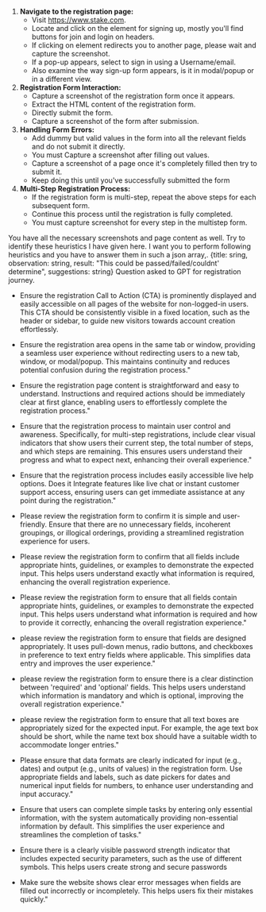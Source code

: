 1. **Navigate to the registration page:**
   - Visit https://www.stake.com.
   - Locate and click on the element for signing up, mostly you'll find buttons for join and login on headers.
   - If clicking on element redirects you to another page, please wait and capture the screenshot.
   - If a pop-up appears, select to sign in using a Username/email.
   - Also examine the way sign-up form appears, is it in modal/popup or in a different view.
2. **Registration Form Interaction:**
   - Capture a screenshot of the registration form once it appears.
   - Extract the HTML content of the registration form.
   - Directly submit the form.
   - Capture a screenshot of the form after submission.
3. **Handling Form Errors:**
   - Add dummy but valid values in the form into all the relevant fields and do not submit it directly.
   - You must Capture a screenshot after filling out values.
   - Capture a screenshot of a page once it's completely filled then try to submit it.
   - Keep doing this until you've successfully submitted the form
4. **Multi-Step Registration Process:**
   - If the registration form is multi-step, repeat the above steps for each subsequent form.
   - Continue this process until the registration is fully completed.
   - You must capture screenshot for every step in the multistep form.

You have all the necessary screenshots and page content as well. Try to identify these heuristics I have given here. I want you to perform following heuristics and you have to answer them in such a json array,. {title: sring, observation: string, result: "This could be passed/failed/couldnt' determine", suggestions: string}
Question asked to GPT for registration journey.

- Ensure the registration Call to Action (CTA) is prominently displayed and easily accessible on all pages of the website for non-logged-in users. This CTA should be consistently visible in a fixed location, such as the header or sidebar, to guide new visitors towards account creation effortlessly.

- Ensure the registration area opens in the same tab or window, providing a seamless user experience without redirecting users to a new tab, window, or modal/popup. This maintains continuity and reduces potential confusion during the registration process."

- Ensure the registration page content is straightforward and easy to understand. Instructions and required actions should be immediately clear at first glance, enabling users to effortlessly complete the registration process."

- Ensure that the registration process to maintain user control and awareness. Specifically, for multi-step registrations, include clear visual indicators that show users their current step, the total number of steps, and which steps are remaining. This ensures users understand their progress and what to expect next, enhancing their overall experience."

- Ensure that the registration process includes easily accessible live help options. Does it Integrate features like live chat or instant customer support access, ensuring users can get immediate assistance at any point during the registration."

- Please review the registration form to confirm it is simple and user-friendly. Ensure that there are no unnecessary fields, incoherent groupings, or illogical orderings, providing a streamlined registration experience for users.

- Please review the registration form to confirm that all fields include appropriate hints, guidelines, or examples to demonstrate the expected input. This helps users understand exactly what information is required, enhancing the overall registration experience.

- Please review the registration form to ensure that all fields contain appropriate hints, guidelines, or examples to demonstrate the expected input. This helps users understand what information is required and how to provide it correctly, enhancing the overall registration experience."

- please review the registration form to ensure that fields are designed appropriately. It uses pull-down menus, radio buttons, and checkboxes in preference to text entry fields where applicable. This simplifies data entry and improves the user experience."

- please review the registration form to ensure there is a clear distinction between 'required' and 'optional' fields. This helps users understand which information is mandatory and which is optional, improving the overall registration experience."

- please review the registration form to ensure that all text boxes are appropriately sized for the expected input. For example, the age text box should be short, while the name text box should have a suitable width to accommodate longer entries."

- Please ensure that data formats are clearly indicated for input (e.g., dates) and output (e.g., units of values) in the registration form. Use appropriate fields and labels, such as date pickers for dates and numerical input fields for numbers, to enhance user understanding and input accuracy."

- Ensure that users can complete simple tasks by entering only essential information, with the system automatically providing non-essential information by default. This simplifies the user experience and streamlines the completion of tasks."

- Ensure there is a clearly visible password strength indicator that includes expected security parameters, such as the use of different symbols. This helps users create strong and secure passwords

- Make sure the website shows clear error messages when fields are filled out incorrectly or incompletely. This helps users fix their mistakes quickly."
